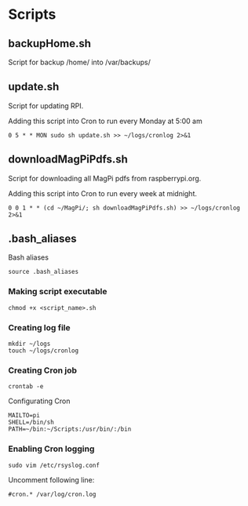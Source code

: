 # Scripts

## backupHome.sh
Script for backup /home/ into /var/backups/

## update.sh 
Script for updating RPI.

Adding this script into Cron to run every Monday at 5:00 am
```
0 5 * * MON sudo sh update.sh >> ~/logs/cronlog 2>&1
```

## downloadMagPiPdfs.sh
Script for downloading all MagPi pdfs from raspberrypi.org.

Adding this script into Cron to run every week at midnight.
```
0 0 1 * * (cd ~/MagPi/; sh downloadMagPiPdfs.sh) >> ~/logs/cronlog 2>&1
```

## .bash_aliases
Bash aliases
```
source .bash_aliases
```

### Making script executable
```
chmod +x <script_name>.sh
```

### Creating log file
```
mkdir ~/logs
touch ~/logs/cronlog
```

### Creating Cron job
```
crontab -e
````
Configurating Cron
```
MAILTO=pi
SHELL=/bin/sh
PATH=~/bin:~/Scripts:/usr/bin/:/bin
```

### Enabling Cron logging
```
sudo vim /etc/rsyslog.conf
```
Uncomment following line:
```
#cron.*	/var/log/cron.log
```
